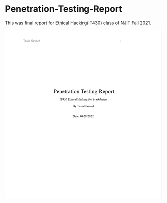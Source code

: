# Penetration-Testing-Report
This was final report for Ethical Hacking(IT430) class of NJIT Fall 2021.

![Screenshot](/images/ss1.png)
